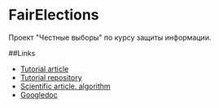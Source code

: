 # FairElections
Проект "Честные выборы" по курсу защиты информации.

##Links
* [Tutorial article](http://kielczewski.eu/2014/12/spring-boot-security-application/)
* [Tutorial repository](https://github.com/bkielczewski/example-spring-boot-security)
* [Scientific article, algorithm](https://habrahabr.ru/post/156825/)
* [Googledoc](https://docs.google.com/document/u/1/d/19R7bXON6pg3gUt15ifT-KnZj8W9ayUV4YSHmF3IJWKs/edit)

